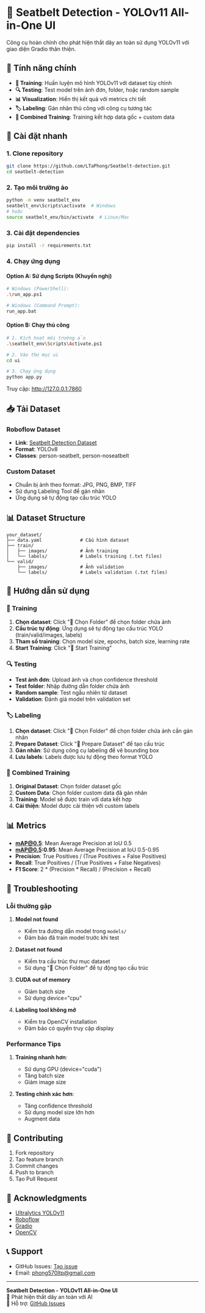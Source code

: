 # 🚗 Seatbelt Detection - YOLOv11 All-in-One UI

Công cụ hoàn chỉnh cho phát hiện thắt dây an toàn sử dụng YOLOv11 với giao diện Gradio thân thiện.

## 🎯 Tính năng chính

- **🧠 Training**: Huấn luyện mô hình YOLOv11 với dataset tùy chỉnh
- **🔍 Testing**: Test model trên ảnh đơn, folder, hoặc random sample
- **📊 Visualization**: Hiển thị kết quả với metrics chi tiết
- **🏷️ Labeling**: Gán nhãn thủ công với công cụ tương tác
- **🔄 Combined Training**: Training kết hợp data gốc + custom data

## 🚀 Cài đặt nhanh

### 1. Clone repository
```bash
git clone https://github.com/LTaPhong/Seatbelt-detection.git
cd seatbelt-detection
```

### 2. Tạo môi trường ảo
```bash
python -m venv seatbelt_env
seatbelt_env\Scripts\activate  # Windows
# hoặc
source seatbelt_env/bin/activate  # Linux/Mac
```

### 3. Cài đặt dependencies
```bash
pip install -r requirements.txt
```

### 4. Chạy ứng dụng

#### Option A: Sử dụng Scripts (Khuyến nghị)
```bash
# Windows (PowerShell):
.\run_app.ps1

# Windows (Command Prompt):
run_app.bat
```

#### Option B: Chạy thủ công
```bash
# 1. Kích hoạt môi trường ảo
.\seatbelt_env\Scripts\Activate.ps1

# 2. Vào thư mục ui
cd ui

# 3. Chạy ứng dụng
python app.py
```

Truy cập: http://127.0.0.1:7860

## 📥 Tải Dataset

### Roboflow Dataset
- **Link**: [Seatbelt Detection Dataset](https://universe.roboflow.com/traffic-violations/seatbelt-detection-esut6)
- **Format**: YOLOv8
- **Classes**: person-seatbelt, person-noseatbelt

### Custom Dataset
- Chuẩn bị ảnh theo format: JPG, PNG, BMP, TIFF
- Sử dụng Labeling Tool để gán nhãn
- Ứng dụng sẽ tự động tạo cấu trúc YOLO

## 📊 Dataset Structure

```
your_dataset/
├── data.yaml              # Cấu hình dataset
├── train/
│   ├── images/            # Ảnh training
│   └── labels/            # Labels training (.txt files)
└── valid/
    ├── images/            # Ảnh validation
    └── labels/            # Labels validation (.txt files)
```


## 📖 Hướng dẫn sử dụng

### 🧠 Training
1. **Chọn dataset**: Click "📁 Chọn Folder" để chọn folder chứa ảnh
2. **Cấu trúc tự động**: Ứng dụng sẽ tự động tạo cấu trúc YOLO (train/valid/images, labels)
3. **Tham số training**: Chọn model size, epochs, batch size, learning rate
4. **Start Training**: Click "🚀 Start Training"

### 🔍 Testing
- **Test ảnh đơn**: Upload ảnh và chọn confidence threshold
- **Test folder**: Nhập đường dẫn folder chứa ảnh
- **Random sample**: Test ngẫu nhiên từ dataset
- **Validation**: Đánh giá model trên validation set

### 🏷️ Labeling
1. **Chọn dataset**: Click "📁 Chọn Folder" để chọn folder chứa ảnh cần gán nhãn
2. **Prepare Dataset**: Click "📁 Prepare Dataset" để tạo cấu trúc
3. **Gán nhãn**: Sử dụng công cụ labeling để vẽ bounding box
4. **Lưu labels**: Labels được lưu tự động theo format YOLO

### 🔄 Combined Training
1. **Original Dataset**: Chọn folder dataset gốc
2. **Custom Data**: Chọn folder custom data đã gán nhãn
3. **Training**: Model sẽ được train với data kết hợp
4. **Cải thiện**: Model được cải thiện với custom labels


## 📊 Metrics

- **mAP@0.5**: Mean Average Precision at IoU 0.5
- **mAP@0.5:0.95**: Mean Average Precision at IoU 0.5-0.95
- **Precision**: True Positives / (True Positives + False Positives)
- **Recall**: True Positives / (True Positives + False Negatives)
- **F1 Score**: 2 * (Precision * Recall) / (Precision + Recall)

## 🐛 Troubleshooting

### Lỗi thường gặp

1. **Model not found**
   - Kiểm tra đường dẫn model trong `models/`
   - Đảm bảo đã train model trước khi test

2. **Dataset not found**
   - Kiểm tra cấu trúc thư mục dataset
   - Sử dụng "📁 Chọn Folder" để tự động tạo cấu trúc

3. **CUDA out of memory**
   - Giảm batch size
   - Sử dụng device="cpu"

4. **Labeling tool không mở**
   - Kiểm tra OpenCV installation
   - Đảm bảo có quyền truy cập display

### Performance Tips

1. **Training nhanh hơn**:
   - Sử dụng GPU (device="cuda")
   - Tăng batch size
   - Giảm image size

2. **Testing chính xác hơn**:
   - Tăng confidence threshold
   - Sử dụng model size lớn hơn
   - Augment data

## 🤝 Contributing

1. Fork repository
2. Tạo feature branch
3. Commit changes
4. Push to branch
5. Tạo Pull Request

## 🙏 Acknowledgments

- [Ultralytics YOLOv11](https://github.com/ultralytics/ultralytics)
- [Roboflow](https://universe.roboflow.com/traffic-violations/seatbelt-detection-esut6)
- [Gradio](https://gradio.app)
- [OpenCV](https://opencv.org)

## 📞 Support

- GitHub Issues: [Tạo issue](https://github.com/LTaPhong/Seatbelt-detection/issues)
- Email: phong570ltp@gmail.com

---

**Seatbelt Detection - YOLOv11 All-in-One UI**  
🚗 Phát hiện thắt dây an toàn với AI  
📧 Hỗ trợ: [GitHub Issues](https://github.com/LTaPhong/Seatbelt-detection/issues)